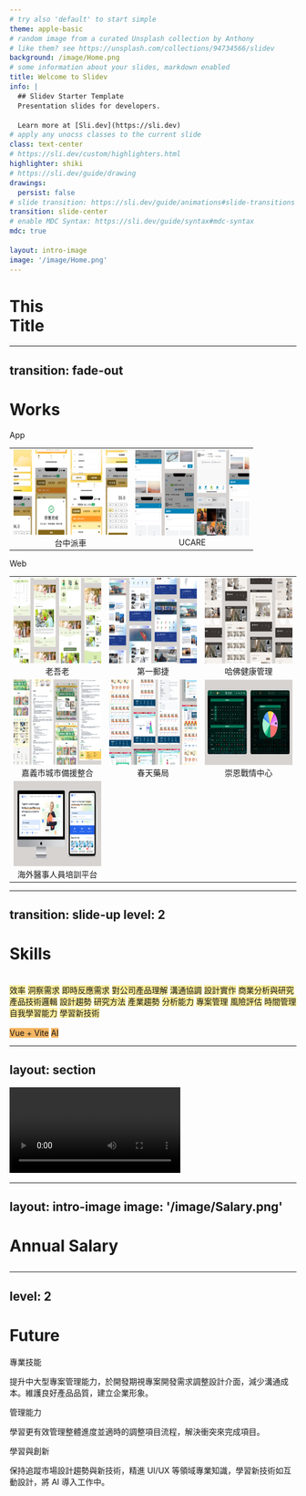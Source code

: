 ```yaml
---
# try also 'default' to start simple
theme: apple-basic 
# random image from a curated Unsplash collection by Anthony
# like them? see https://unsplash.com/collections/94734566/slidev
background: /image/Home.png
# some information about your slides, markdown enabled
title: Welcome to Slidev
info: |
  ## Slidev Starter Template
  Presentation slides for developers.

  Learn more at [Sli.dev](https://sli.dev)
# apply any unocss classes to the current slide
class: text-center
# https://sli.dev/custom/highlighters.html
highlighter: shiki
# https://sli.dev/guide/drawing
drawings:
  persist: false
# slide transition: https://sli.dev/guide/animations#slide-transitions
transition: slide-center
# enable MDC Syntax: https://sli.dev/guide/syntax#mdc-syntax
mdc: true

layout: intro-image
image: '/image/Home.png'
---
```


<div class="absolute bottom-10 text-black text-left left-10">
  <h1>This<br>Title</h1>
</div>

---
transition: fade-out
---

# Works

<div grid="~ cols-2 gap-4">
<div>

App

<table>
  <tr style="border: #fff">
    <td align="center">
      <div class="border-3 rounded-lg border-[#F4B461] overflow-hidden ">
        <img src="image/Frame1.png" class="hover:scale-125 transition duration-150" alt="Image 1" width="200" height="150">
      </div>
      <span class="text-sm">台中派車</span>
    </td>
    <td align="center">
      <div class="border-3 rounded-lg border-[#F4B461] overflow-hidden ">
        <img src="image/Frame5.png" class="hover:scale-125 transition duration-150" alt="Image 1" width="200" height="150">
      </div>
      <span class="text-sm">UCARE</span>
    </td>
  </tr>
</table>


</div>
<div>

Web

<table>
  <tr style="border: #fff">
    <td align="center">
      <div class="border-3 rounded-lg border-[#F4B461] overflow-hidden ">
        <img src="image/Frame4.png" class="hover:scale-125 transition duration-150" alt="Image 1" width="200" height="150">
      </div>
      <span class="text-sm">老吾老</span>
    </td>
    <td align="center">
      <div class="border-3 rounded-lg border-[#F4B461] overflow-hidden ">
        <img src="image/Frame3.png" class="hover:scale-125 transition duration-150" alt="Image 1" width="200" height="150">
      </div>
      <span class="text-sm">第一郵捷</span>
    </td>
    <td align="center">
      <div class="border-3 rounded-lg border-[#F4B461] overflow-hidden ">
        <img src="image/Frame9.png" class="hover:scale-125 transition duration-150" alt="Image 1" width="200" height="150">
      </div>
      <span class="text-sm">哈佛健康管理</span>
    </td>
  </tr>
  <tr style="border: #fff">
    <td align="center">
      <div class="border-3 rounded-lg border-[#F4B461] overflow-hidden ">
        <img src="image/Frame6.png" class="hover:scale-125 transition duration-150" alt="Image 1" width="200" height="150">
      </div>
      <span class="text-sm">嘉義市城市備援整合</span>
    </td>
    <td align="center">
      <div class="border-3 rounded-lg border-[#F4B461] overflow-hidden ">
        <img src="image/Frame7.png" class="hover:scale-125 transition duration-150" alt="Image 1" width="200" height="150">
      </div>
      <span class="text-sm">春天藥局</span>
    </td>
    <td align="center">
      <div class="border-3 rounded-lg border-[#F4B461] overflow-hidden ">
        <img src="image/Frame8.png" class="hover:scale-125 transition duration-150" alt="Image 1" width="200" height="150">
      </div>
      <span class="text-sm">崇恩戰情中心</span>
    </td>
  </tr>
  <tr style="border: #fff">
    <td align="center">
      <div class="border-3 rounded-lg border-[#F4B461] overflow-hidden ">
        <img src="image/Frame2.png" class="hover:scale-125 transition duration-150" alt="Image 1" width="200" height="150">
      </div>
      <span class="text-sm">海外醫事人員培訓平台</span>
    </td>
  </tr>
</table>

</div>
</div>

<!--
Here is another comment.
-->

---
transition: slide-up
level: 2
---

# Skills
<br>
<div class="flex gap-4 flex-wrap">
  <span class="px-3 py-2 rounded" style="background-color: #FDED98">效率</span>
  <span class="px-3 py-2 rounded" style="background-color: #FDED98">洞察需求</span>
  <span class="px-3 py-2 rounded" style="background-color: #FDED98">即時反應需求</span>
  <span class="px-3 py-2 rounded" style="background-color: #FDED98">對公司產品理解</span>
  <span class="px-3 py-2 rounded" style="background-color: #FDED98">溝通協調</span>
  <span class="px-3 py-2 rounded" style="background-color: #FDED98">設計實作</span>
  <span class="px-3 py-2 rounded" style="background-color: #FDED98">商業分析與研究</span>
  <span class="px-3 py-2 rounded" style="background-color: #FDED98">產品技術邏輯</span>
  <span class="px-3 py-2 rounded" style="background-color: #FDED98">設計趨勢</span>
  <span class="px-3 py-2 rounded" style="background-color: #FDED98">研究方法</span>
  <span class="px-3 py-2 rounded" style="background-color: #FDED98">產業趨勢</span>
  <span class="px-3 py-2 rounded" style="background-color: #FDED98">分析能力</span>
  <span class="px-3 py-2 rounded" style="background-color: #FDED98">專案管理</span>
  <span class="px-3 py-2 rounded" style="background-color: #FDED98">風險評估</span>
  <span class="px-3 py-2 rounded" style="background-color: #FDED98">時間管理</span>
  <span class="px-3 py-2 rounded" style="background-color: #FDED98">自我學習能力</span>
  <span class="px-3 py-2 rounded" style="background-color: #FDED98">學習新技術</span>
</div>
<br>
<div class="flex gap-4 flex-wrap">
  <span class="px-3 py-2 rounded" style="background-color: #F4B461">Vue + Vite</span>
  <span class="px-3 py-2 rounded" style="background-color: #F4B461">AI</span>
</div>

---
layout: section
---

<div class="w-fit">
  <Video
    videoSrc="https://i.imgur.com/EahTJg6.mp4"
    class="top-1 sm:top-2 w-[77%] sm:w-[64%] xl:w-[77%] object-contain"
    videoClass="aspect-video"
  />
  <div class="space-x-4 pt-2">
    <span class="px-3 py-2 border-3 rounded-lg border-[#F4B461]">104</span>
    <span class="px-3 py-2 border-3 rounded-lg border-[#F4B461]">1111</span>
    <span class="px-3 py-2 border-3 rounded-lg border-[#F4B461]">設計師協會</span>
    <span class="px-3 py-2 border-3 rounded-lg border-[#F4B461]">台灣薪資情報網</span>
  </div>
</div>

---
layout: intro-image
image: '/image/Salary.png'
---

# <p class="absolute top-8 text-black text-left left-8 text-4xl">Annual Salary</p>

---
level: 2
---

# Future

<div class="space-y-4">
  <div class="bg-[#FDED98] px-4 py-1 border-l-12 border-[#F4B461] rounded-lg">
    <p class="text-xl font-semibold">專業技能</p>
    <p class="text-md">
      提升中大型專案管理能力，於開發期視專案開發需求調整設計介面，減少溝通成本。維護良好產品品質，建立企業形象。
    </p>
  </div>
  <div class="bg-[#FDED98] px-4 py-1 border-l-12 border-[#F4B461] rounded-lg">
    <p class="text-xl font-semibold">管理能力</p>
    <p>
      學習更有效管理整體進度並適時的調整項目流程，解決衝突來完成項目。
    </p>
  </div>
  <div class="bg-[#FDED98] px-4 py-1 border-l-12 border-[#F4B461] rounded-lg">
    <p class="text-xl font-semibold">學習與創新</p>
    <p>
      保持追蹤市場設計趨勢與新技術，精進 UI/UX 等領域專業知識，學習新技術如互動設計，將 AI 導入工作中。
    </p>
  </div>
</div>